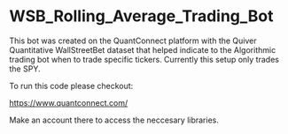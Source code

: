 # WSB_Rolling_Average_Trading_Bot

This bot was created on the QuantConnect platform with the Quiver Quantitative WallStreetBet dataset that helped indicate 
to the Algorithmic trading bot when to trade specific tickers. Currently this setup only trades the SPY.

To run this code please checkout:

https://www.quantconnect.com/

Make an account there to access the neccesary libraries.
